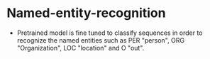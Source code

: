 # Named-entity-recognition

* Pretrained model is fine tuned to classify sequences in order to recognize the named entities such as PER "person", ORG "Organization", LOC "location" and O "out". 
